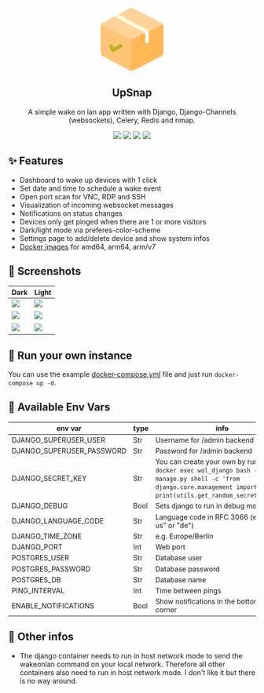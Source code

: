 <div align="center" width="100%">
    <img src="app/wol/static/img/favicon.png" width="128" />
</div>

<div align="center" width="100%">
    <h2>UpSnap</h2>
    <p>A simple wake on lan app written with Django, Django-Channels (websockets), Celery, Redis and nmap.</p>
    <a target="_blank" href="https://github.com/seriousm4x/django-wake-on-lan"><img src="https://img.shields.io/github/stars/seriousm4x/django-wake-on-lan" /></a> <a target="_blank" href="https://hub.docker.com/r/seriousm4x/django-wol"><img src="https://img.shields.io/docker/pulls/seriousm4x/django-wol" /></a> <a target="_blank" href="https://hub.docker.com/r/seriousm4x/django-wol"><img src="https://img.shields.io/docker/v/seriousm4x/django-wol/latest?label=docker%20image%20ver." /></a> <a target="_blank" href="https://github.com/seriousm4x/django-wake-on-lan"><img src="https://img.shields.io/github/last-commit/seriousm4x/django-wake-on-lan" /></a>
</div>

## ✨ Features

* Dashboard to wake up devices with 1 click
* Set date and time to schedule a wake event
* Open port scan for VNC, RDP and SSH
* Visualization of incoming websocket messages
* Notifications on status changes
* Devices only get pinged when there are 1 or more visitors
* Dark/light mode via preferes-color-scheme
* Settings page to add/delete device and show system infos
* [Docker images](https://hub.docker.com/r/seriousm4x/django-wol) for amd64, arm64, arm/v7

## 📸 Screenshots

| Dark                 | Light                 |
| -------------------- | --------------------- |
| ![](https://raw.githubusercontent.com/seriousm4x/django-wake-on-lan/master/assets/front-dark.png) | ![](https://raw.githubusercontent.com/seriousm4x/django-wake-on-lan/master/assets/front-light.png) |
| ![](https://raw.githubusercontent.com/seriousm4x/django-wake-on-lan/master/assets/settings-dark.png) | ![](https://raw.githubusercontent.com/seriousm4x/django-wake-on-lan/master/assets/settings-light.png) |
| ![](https://raw.githubusercontent.com/seriousm4x/django-wake-on-lan/master/assets/schedule-dark.png) | ![](https://raw.githubusercontent.com/seriousm4x/django-wake-on-lan/master/assets/schedule-light.png) |

## 🐳 Run your own instance

You can use the example [docker-compose.yml](docker-compose.yml) file and just run `docker-compose up -d`.

## 🔧 Available Env Vars

| env var | type | info |
|---------|------|------|
| DJANGO_SUPERUSER_USER | Str | Username for /admin backend |
| DJANGO_SUPERUSER_PASSWORD | Str | Password for /admin backend |
| DJANGO_SECRET_KEY | Str | You can create your own by running `docker exec wol_django bash -c "python manage.py shell -c 'from django.core.management import utils; print(utils.get_random_secret_key())'"` |
| DJANGO_DEBUG | Bool | Sets django to run in debug mode |
| DJANGO_LANGUAGE_CODE | Str | Language code in RFC 3066 (e.g. "en-us" or "de") |
| DJANGO_TIME_ZONE | Str | e.g. Europe/Berlin |
| DJANGO_PORT | Int | Web port |
| POSTGRES_USER | Str | Database user |
| POSTGRES_PASSWORD | Str | Database password |
| POSTGRES_DB | Str | Database name |
| PING_INTERVAL | Int | Time between pings |
| ENABLE_NOTIFICATIONS | Bool | Show notifications in the bottom right corner |

## 📝 Other infos

* The django container needs to run in host network mode to send the wakeonlan command on your local network. Therefore all other containers also need to run in host network mode. I don't like it but there is no way around.
